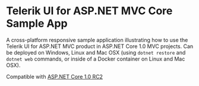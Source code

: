 # Telerik UI for ASP.NET MVC Core Sample App
A cross-platform responsive sample application illustrating how to use the Telerik UI for ASP.NET MVC product in ASP.NET Core 1.0 MVC projects. Can be deployed on Windows, Linux and Mac OSX (using `dotnet restore` and `dotnet web` commands, or inside of a Docker container on Linux and Mac OSX).

Compatible with [ASP.NET Core 1.0 RC2](https://github.com/aspnet/Home/wiki/Roadmap "ASP.NET vNext")
